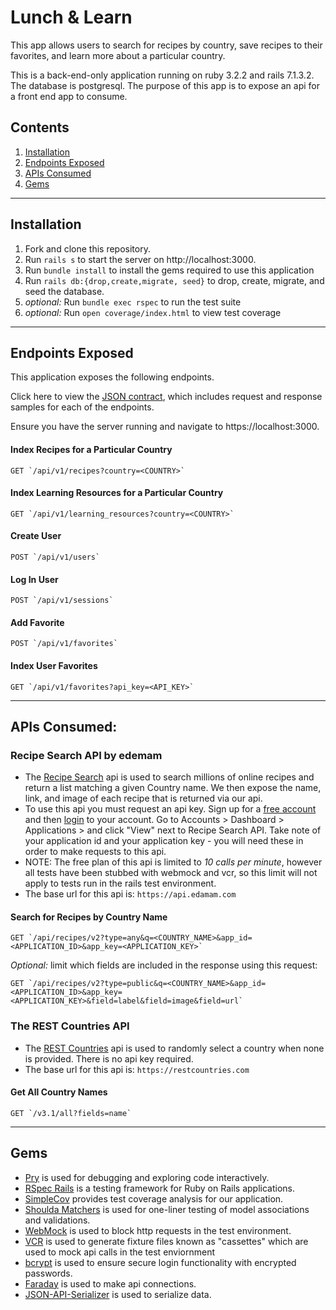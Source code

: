 # Lunch & Learn
This app allows users to search for recipes by country, save recipes to their favorites, and learn more about a particular country.

This is a back-end-only application running on ruby 3.2.2 and rails 7.1.3.2. The database is postgresql. The purpose of this app is to expose an api for a front end app to consume.

## Contents
1. [Installation](#Installation)
1. [Endpoints Exposed](#Endpoints-Exposed)
1. [APIs Consumed](#APIs-Consumed)
1. [Gems](#Gems)

_____

## Installation
1. Fork and clone this repository.
1. Run `rails s` to start the server on http://localhost:3000.
1. Run `bundle install` to install the gems required to use this application
1. Run `rails db:{drop,create,migrate, seed}` to drop, create, migrate, and seed the database.
1. _optional:_ Run `bundle exec rspec` to run the test suite
1. _optional:_ Run `open coverage/index.html` to view test coverage


_____

  
## Endpoints Exposed
This application exposes the following endpoints.

Click here to view the [JSON contract](/JSON_Contract.md), which includes request and response samples for each of the endpoints.

Ensure you have the server running and navigate to https://localhost:3000.

#### Index Recipes for a Particular Country
    GET `/api/v1/recipes?country=<COUNTRY>`

#### Index Learning Resources for a Particular Country
    GET `/api/v1/learning_resources?country=<COUNTRY>`

#### Create User
    POST `/api/v1/users`

#### Log In User
    POST `/api/v1/sessions`

#### Add Favorite
    POST `/api/v1/favorites`

#### Index User Favorites
    GET `/api/v1/favorites?api_key=<API_KEY>`

_____

## APIs Consumed:

### Recipe Search API by edemam
- The [Recipe Search](https://developer.edamam.com/edamam-docs-recipe-api) api is used to search millions of online recipes and return a list matching a given Country name. We then expose the name, link, and image of each recipe that is returned via our api.
- To use this api you must request an api key. Sign up for a [free account](https://developer.edamam.com/edamam-recipe-api) and then [login](developer.edamam.com) to your account. Go to Accounts > Dashboard > Applications > and click "View" next to Recipe Search API. Take note of your application id and your application key - you will need these in order to make requests to this api.
- NOTE: The free plan of this api is limited to _10 calls per minute_, however all tests have been stubbed with webmock and vcr, so this limit will not apply to tests run in the rails test environment.
- The base url for this api is: `https://api.edamam.com`

#### Search for Recipes by Country Name
    GET `/api/recipes/v2?type=any&q=<COUNTRY_NAME>&app_id=<APPLICATION_ID>&app_key=<APPLICATION_KEY>`


 _Optional:_ limit which fields are included in the response using this request:

    GET `/api/recipes/v2?type=public&q=<COUNTRY_NAME>&app_id=<APPLICATION_ID>&app_key=<APPLICATION_KEY>&field=label&field=image&field=url`

### The REST Countries API
- The [REST Countries](https://restcountries.com/#api-endpoints-v3-all) api is used to randomly select a country when none is provided. There is no api key required.
- The base url for this api is: `https://restcountries.com`

#### Get All Country Names
    GET `/v3.1/all?fields=name`

_____


## Gems
- [Pry](https://github.com/pry/pry) is used for debugging and exploring code interactively.
- [RSpec Rails](https://github.com/rspec/rspec-rails) is a testing framework for Ruby on Rails applications.
- [SimpleCov](https://github.com/simplecov-ruby/simplecov) provides test coverage analysis for our application.
- [Shoulda Matchers](https://github.com/thoughtbot/shoulda-matchers) is used for one-liner testing of model associations and validations.
- [WebMock](https://github.com/bblimke/webmock) is used to block http requests in the test environment.
- [VCR](https://github.com/vcr/vcr) is used to generate fixture files known as "cassettes" which are used to mock api calls in the test enviornment
- [bcrypt](https://github.com/bcrypt-ruby/bcrypt-ruby) is used to ensure secure login functionality with encrypted passwords.
- [Faraday](https://github.com/lostisland/faraday) is used to make api connections.
- [JSON-API-Serializer](https://github.com/jsonapi-serializer/jsonapi-serializer) is used to serialize data.